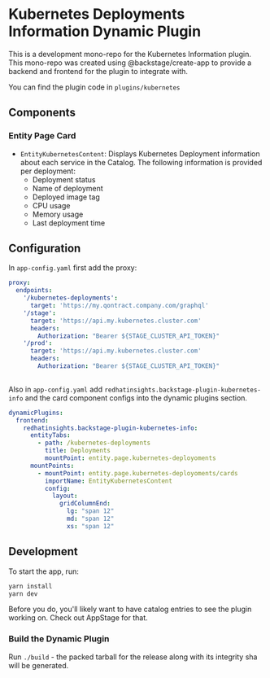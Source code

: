 # Kubernetes Deployments Information Dynamic Plugin

This is a development mono-repo for the Kubernetes Information plugin. This mono-repo was created using @backstage/create-app to provide a backend and frontend for the plugin to integrate with.

You can find the plugin code in `plugins/kubernetes`

## Components

### Entity Page Card
* `EntityKubernetesContent`: Displays Kubernetes Deployment information about each service in the Catalog. The following information is provided per deployment:
  * Deployment status
  * Name of deployment
  * Deployed image tag
  * CPU usage
  * Memory usage
  * Last deployment time

## Configuration
In `app-config.yaml` first add the proxy:

```yaml
proxy:
  endpoints:
    '/kubernetes-deployments': 
      target: 'https://my.qontract.company.com/graphql'
    '/stage':
      target: 'https://api.my.kubernetes.cluster.com'
      headers:
        Authorization: "Bearer ${STAGE_CLUSTER_API_TOKEN}"
    '/prod':
      target: 'https://api.my.kubernetes.cluster.com'
      headers:
        Authorization: "Bearer ${STAGE_CLUSTER_API_TOKEN}"
    
```

Also in `app-config.yaml` add `redhatinsights.backstage-plugin-kubernetes-info` and the card component configs into the dynamic plugins section.

```yaml
dynamicPlugins:
  frontend:
    redhatinsights.backstage-plugin-kubernetes-info:
      entityTabs:
        - path: /kubernetes-deployments
          title: Deployments
          mountPoint: entity.page.kubernetes-deployoments
      mountPoints:
        - mountPoint: entity.page.kubernetes-deployoments/cards
          importName: EntityKubernetesContent
          config:
            layout:
              gridColumnEnd:
                lg: "span 12"
                md: "span 12"
                xs: "span 12"
```
## Development
To start the app, run:

```sh
yarn install
yarn dev
```

Before you do, you'll likely want to have catalog entries to see the plugin working on. Check out AppStage for that. 

### Build the Dynamic Plugin
Run `./build` - the packed tarball for the release along with its integrity sha will be generated.
